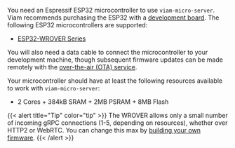 You need an Espressif ESP32 microcontroller to use `viam-micro-server`.
Viam recommends purchasing the ESP32 with a [development board](https://www.espressif.com/en/products/devkits).
The following ESP32 microcontrollers are supported:

- [ESP32-WROVER Series](https://www.espressif.com/en/products/modules/esp32)

You will also need a data cable to connect the microcontroller to your development machine, though subsequent firmware updates can be made remotely with the [over-the-air (OTA) service](/operate/get-started/setup-micro/#configure-over-the-air-updates).

Your microcontroller should have at least the following resources available to work with `viam-micro-server`:

- 2 Cores + 384kB SRAM + 2MB PSRAM + 8MB Flash

{{< alert title="Tip" color="tip" >}}
The WROVER allows only a small number of incoming gRPC connections (1-5, depending on resources), whether over HTTP2 or WebRTC.
You can change this max by [building your own firmware](/operate/get-started/setup-micro/#build-and-flash-custom-firmware).
{{< /alert >}}

